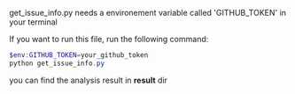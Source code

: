 get_issue_info.py needs a environement variable called 'GITHUB_TOKEN' in your terminal

If you want to run this file, run the following command:

```powershell
$env:GITHUB_TOKEN=your_github_token
python get_issue_info.py
```

you can find the analysis result in **result** dir
